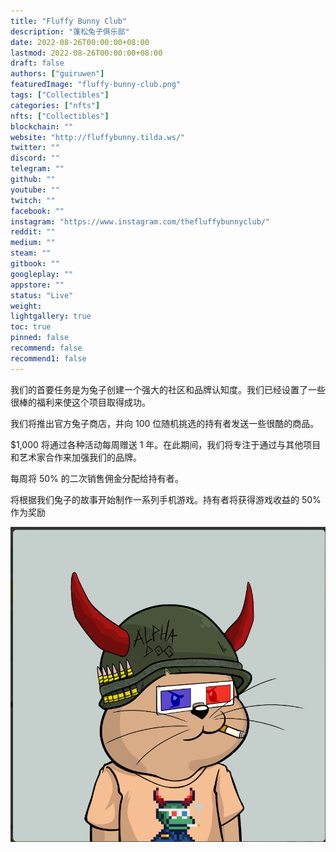 ```yaml
---
title: "Fluffy Bunny Club"
description: "蓬松兔子俱乐部"
date: 2022-08-26T00:00:00+08:00
lastmod: 2022-08-26T00:00:00+08:00
draft: false
authors: ["guiruwen"]
featuredImage: "fluffy-bunny-club.png"
tags: ["Collectibles"]
categories: ["nfts"]
nfts: ["Collectibles"]
blockchain: ""
website: "http://fluffybunny.tilda.ws/"
twitter: ""
discord: ""
telegram: ""
github: ""
youtube: ""
twitch: ""
facebook: ""
instagram: "https://www.instagram.com/thefluffybunnyclub/"
reddit: ""
medium: ""
steam: ""
gitbook: ""
googleplay: ""
appstore: ""
status: "Live"
weight: 
lightgallery: true
toc: true
pinned: false
recommend: false
recommend1: false
---
```

我们的首要任务是为兔子创建一个强大的社区和品牌认知度。我们已经设置了一些很棒的福利来使这个项目取得成功。

我们将推出官方兔子商店，并向 100 位随机挑选的持有者发送一些很酷的商品。

$1,000 将通过各种活动每周赠送 1 年。在此期间，我们将专注于通过与其他项目和艺术家合作来加强我们的品牌。

每周将 50% 的二次销售佣金分配给持有者。

将根据我们兔子的故事开始制作一系列手机游戏。持有者将获得游戏收益的 50% 作为奖励

![nft](03.png)